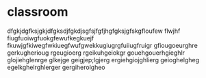 # classroom
dfgkjdgfksjgkjdfgksdjfgkdjsgfsjfgfjhgfgksjgfskgfloufew flwjhf
fiugfuoiwgfuokgfewufkegkuejf
fkuwjgfkiwegfwkiuegfwufgwekkugiugrgfuiiugfruigr
gfiougoeurghre
gerkugherioug
rgeugioerg
rgeikuhgeiokgr
gouehgouerhgieghlr glojiehglenrge glkejge
geigjep;lgjerg
ergiehgiojghlierg
geioghelgheg
egelkghelrghlerger
gergiherolgheo
